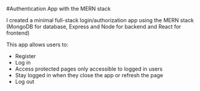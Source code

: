 #Authentication App with the MERN stack

I created a minimal full-stack login/authorization app using the MERN stack (MongoDB for database, Express and Node for backend and React for frontend)

This app allows users to:

- Register
- Log in
- Access protected pages only accessible to logged in users
- Stay logged in when they close the app or refresh the page
- Log out
